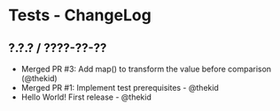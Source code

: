 Tests - ChangeLog
=================

## ?.?.? / ????-??-??

* Merged PR #3: Add map() to transform the value before comparison
  (@thekid)
* Merged PR #1: Implement test prerequisites - @thekid
* Hello World! First release - @thekid